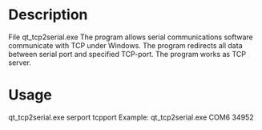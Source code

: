 # Description
File qt_tcp2serial.exe
The program allows serial communications software communicate with TCP under Windows. 
The program redirects all data between serial port and specified TCP-port.
The program works as TCP server.

# Usage
qt_tcp2serial.exe serport tcpport
Example: qt_tcp2serial.exe COM6 34952





